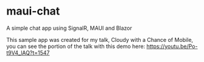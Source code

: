 # maui-chat
A simple chat app using SignalR, MAUI and Blazor    
    
    
This sample app was created for my talk, Cloudy with a Chance of Mobile, you can see the portion of the talk with this demo here: https://youtu.be/Po-t9V4_lAQ?t=1547
